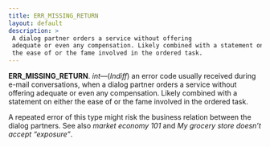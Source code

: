 ```yaml
---
title: ERR_MISSING_RETURN
layout: default
description: >
 A dialog partner orders a service without offering
 adequate or even any compensation. Likely combined with a statement on either
 the ease of or the fame involved in the ordered task.
---
```


__ERR_MISSING_RETURN__.
_int_—(_Indiff_) an error code usually received during
e-mail conversations, when a dialog partner orders a service without offering
adequate or even any compensation. Likely combined with a statement on either
the ease of or the fame involved in the ordered task.

A repeated error of this type might risk the business relation between the
dialog partners.
See also _market economy 101_ and _My grocery store doesn’t accept “exposure”_.
